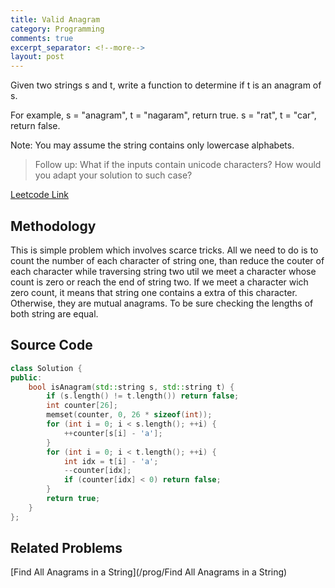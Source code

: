 ```yaml
---
title: Valid Anagram
category: Programming
comments: true
excerpt_separator: <!--more-->
layout: post
---
```

Given two strings s and t, write a function to determine if t is an anagram of s.
<!--more-->

For example,
s = "anagram", t = "nagaram", return true.
s = "rat", t = "car", return false.

Note:
You may assume the string contains only lowercase alphabets.

>Follow up:
What if the inputs contain unicode characters? How would you adapt your solution to such case?

[Leetcode Link](https://leetcode.com/problems/valid-anagram/#/description)

## Methodology
This is simple problem which involves scarce tricks. All we need to do is to count the number of each character of string one, than reduce the couter of each character while traversing string two util we meet a character whose count is zero or reach the end of string two. If we meet a character wich zero count, it means that string one contains a extra of this character. Otherwise, they are mutual anagrams. To be sure checking the lengths of both string are equal.

## Source Code
```C++
class Solution {
public:
    bool isAnagram(std::string s, std::string t) {
        if (s.length() != t.length()) return false;
        int counter[26];
        memset(counter, 0, 26 * sizeof(int));
        for (int i = 0; i < s.length(); ++i) {
            ++counter[s[i] - 'a'];
        }
        for (int i = 0; i < t.length(); ++i) {
            int idx = t[i] - 'a';
            --counter[idx];
            if (counter[idx] < 0) return false;
        }
        return true;
    }
};
```

## Related Problems
 [Find All Anagrams in a String](/prog/Find All Anagrams in a String)
